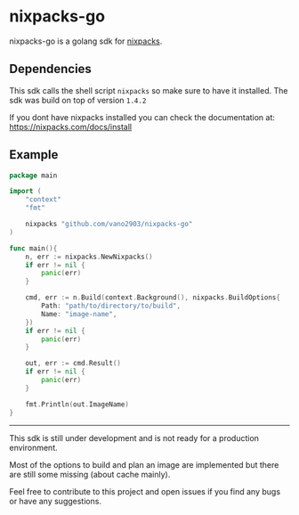 # nixpacks-go

nixpacks-go is a golang sdk for [nixpacks](https://github.com/railwayapp/nixpacks).

## Dependencies

This sdk calls the shell script `nixpacks` so make sure to have it installed.
The sdk was build on top of version `1.4.2`

If you dont have nixpacks installed you can check the documentation at: https://nixpacks.com/docs/install

## Example

```go
package main

import (
    "context"
    "fmt"

    nixpacks "github.com/vano2903/nixpacks-go"
)

func main(){
    n, err := nixpacks.NewNixpacks()
    if err != nil {
        panic(err)
    }

    cmd, err := n.Build(context.Background(), nixpacks.BuildOptions{
        Path: "path/to/directory/to/build",
        Name: "image-name",
    })
    if err != nil {
        panic(err)
    }

    out, err := cmd.Result()
    if err != nil {
        panic(err)
    }

    fmt.Println(out.ImageName)
}
```

---

This sdk is still under development and is not ready for a production environment.

Most of the options to build and plan an image are implemented but there are still some missing (about cache mainly).

Feel free to contribute to this project and open issues if you find any bugs or have any suggestions.

